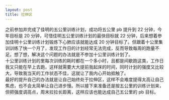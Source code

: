 ```yaml
---
layout: post
title: 拉伸区
---
```

之前参加并完成了佳明的五公里训练计划，成功将五公里 pb 提升到 22 分钟，今年目标是 20 分钟，可惜佳明五公里训练计划的最快目标就 22 分钟，后来想着参加佳明十公里训练计划锻炼下心肺应该就能达成 20 分钟目标了。但跟着十公里集训训练了快一个月了，发现工作日的计划经常无法完成，反而导致每周的跑量不足。想了想，解决这个问题的办法就是不参加十公里训练计划了。<br />十公里训练计划的里每次训练的耗时都在一个多小时，且都是间歇跑这类，工作日我又只能在早上去跑，这样就需要大大提前我起床的时间，同时计划的强度又比较大，导致我当天的工作状态不佳，这就让了我内心开始抵触了。<br />最好的提升自己的办法就是让自己始终处于拉伸区，这样不会难度提得太高让自己焦虑，也不会太简单让自己进步慢。所以接下来准备还是按五公里的训练计划来，但把强度调高点，周末拉拉长距离，这样应该也能达成自己五公里的 pb 目标。

